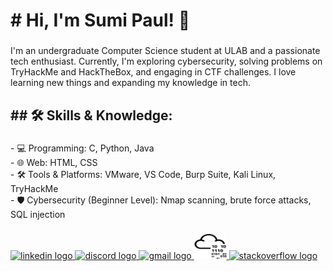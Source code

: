 <h1 align="left"># Hi, I'm Sumi Paul! 👋</h1>

###

<p align="left">I'm an undergraduate Computer Science student at ULAB and a passionate tech enthusiast. Currently, I'm exploring cybersecurity, solving problems on TryHackMe and HackTheBox, and engaging in CTF challenges. I love learning new things and expanding my knowledge in tech.</p>
<h2 align="left">## 🛠️ Skills & Knowledge:</h2>

###

<p align="left">- 💻 Programming: C, Python, Java<br>- 🌐 Web: HTML, CSS<br>- 🛠️ Tools & Platforms: VMware, VS Code, Burp Suite, Kali Linux, TryHackMe<br>- 🛡️ Cybersecurity (Beginner Level): Nmap scanning, brute force attacks, SQL injection</p>

###

<div align="left">
  <a href="https://www.linkedin.com/in/sumi%7Epaul/" target="_blank">
    <img src="https://raw.githubusercontent.com/maurodesouza/profile-readme-generator/master/src/assets/icons/social/linkedin/default.svg" width="52" height="40" alt="linkedin logo"  />
  </a>
  <a href="sumipaul" target="_blank">
    <img src="https://raw.githubusercontent.com/maurodesouza/profile-readme-generator/master/src/assets/icons/social/discord/default.svg" width="52" height="40" alt="discord logo"  />
  </a>
  <a href="sumipaulofficial7@gmail.com" target="_blank">
    <img src="https://raw.githubusercontent.com/maurodesouza/profile-readme-generator/master/src/assets/icons/social/gmail/default.svg" width="52" height="40" alt="gmail logo"  />
  </a>
  <a href="https://tryhackme.com/p/sukuaru" target="_blank">
    <img src="https://raw.githubusercontent.com/maurodesouza/profile-readme-generator/master/src/assets/icons/social/tryhackme/default.svg" width="52" height="40" alt="tryhackme logo"  />
  </a>
  <a href="https://stackoverflow.com/users/29757853/sumi-paul" target="_blank">
    <img src="https://raw.githubusercontent.com/maurodesouza/profile-readme-generator/master/src/assets/icons/social/stackoverflow/default.svg" width="52" height="40" alt="stackoverflow logo"  />
  </a>
</div>

###

